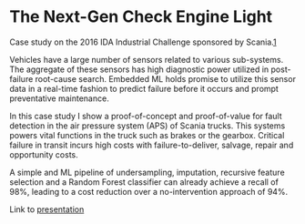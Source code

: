 # The Next-Gen Check Engine Light
Case study on the 2016 IDA Industrial Challenge sponsored by Scania.[1](https://ida2016.blogs.dsv.su.se/?page_id=1387)

Vehicles have a large number of sensors related to various sub-systems. The aggregate of these sensors has high diagnostic power utilized in post-failure root-cause search. Embedded ML holds promise to utilize this sensor data in a real-time fashion to predict failure before it occurs and prompt preventative maintenance.

In this case study I show a proof-of-concept and proof-of-value for fault detection in the air pressure system (APS) of Scania trucks. This systems powers vital functions in the truck such as brakes or the gearbox. Critical failure in transit incurs high costs with failure-to-deliver, salvage, repair and opportunity costs.

A simple and ML pipeline of undersampling, imputation, recursive feature selection and a Random Forest classifier can already achieve a recall of 98%, leading to a cost reduction over a no-intervention approach of 94%.

Link to [presentation](https://docs.google.com/presentation/d/1WHAL22N7AQp6GwdgFoYLMuvhnKIsy0DeFVBDnmfPuXY/edit?usp=sharing)
